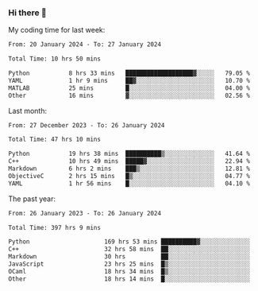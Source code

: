### Hi there 👋

My coding time for last week:

<!--START_SECTION:week-->

```txt
From: 20 January 2024 - To: 27 January 2024

Total Time: 10 hrs 50 mins

Python           8 hrs 33 mins   ███████████████████▓░░░░░   79.05 %
YAML             1 hr 9 mins     ██▓░░░░░░░░░░░░░░░░░░░░░░   10.70 %
MATLAB           25 mins         █░░░░░░░░░░░░░░░░░░░░░░░░   04.00 %
Other            16 mins         ▓░░░░░░░░░░░░░░░░░░░░░░░░   02.56 %
```

<!--END_SECTION:week-->

Last month:

<!--START_SECTION:month-->

```txt
From: 27 December 2023 - To: 26 January 2024

Total Time: 47 hrs 10 mins

Python           19 hrs 38 mins  ██████████▒░░░░░░░░░░░░░░   41.64 %
C++              10 hrs 49 mins  █████▓░░░░░░░░░░░░░░░░░░░   22.94 %
Markdown         6 hrs 2 mins    ███▒░░░░░░░░░░░░░░░░░░░░░   12.81 %
ObjectiveC       2 hrs 15 mins   █▒░░░░░░░░░░░░░░░░░░░░░░░   04.77 %
YAML             1 hr 56 mins    █░░░░░░░░░░░░░░░░░░░░░░░░   04.10 %
```

<!--END_SECTION:month-->

The past year:

<!--START_SECTION:year-->

```txt
From: 26 January 2023 - To: 26 January 2024

Total Time: 397 hrs 9 mins

Python                     169 hrs 53 mins ██████████▓░░░░░░░░░░░░░░   42.78 %
C++                        32 hrs 58 mins  ██░░░░░░░░░░░░░░░░░░░░░░░   08.30 %
Markdown                   30 hrs          ██░░░░░░░░░░░░░░░░░░░░░░░   07.56 %
JavaScript                 23 hrs 25 mins  █▒░░░░░░░░░░░░░░░░░░░░░░░   05.90 %
OCaml                      18 hrs 34 mins  █▒░░░░░░░░░░░░░░░░░░░░░░░   04.68 %
Other                      18 hrs 14 mins  █░░░░░░░░░░░░░░░░░░░░░░░░   04.59 %
```

<!--END_SECTION:year-->
